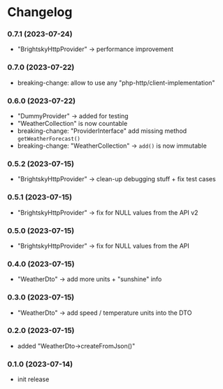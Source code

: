 # Changelog

### 0.7.1 (2023-07-24)

- "BrightskyHttpProvider" -> performance improvement

### 0.7.0 (2023-07-22)

- breaking-change: allow to use any "php-http/client-implementation"

### 0.6.0 (2023-07-22)

- "DummyProvider" -> added for testing
- "WeatherCollection" is now countable
- breaking-change: "ProviderInterface" add missing method `getWeatherForecast()`
- breaking-change: "WeatherCollection" -> `add()` is now immutable

### 0.5.2 (2023-07-15)

- "BrightskyHttpProvider" -> clean-up debugging stuff + fix test cases

### 0.5.1 (2023-07-15)

- "BrightskyHttpProvider" -> fix for NULL values from the API v2

### 0.5.0 (2023-07-15)

- "BrightskyHttpProvider" -> fix for NULL values from the API

### 0.4.0 (2023-07-15)

- "WeatherDto" -> add more units + "sunshine" info

### 0.3.0 (2023-07-15)

- "WeatherDto" -> add speed / temperature units into the DTO

### 0.2.0 (2023-07-15)

- added "WeatherDto->createFromJson()"

### 0.1.0 (2023-07-14)

- init release
